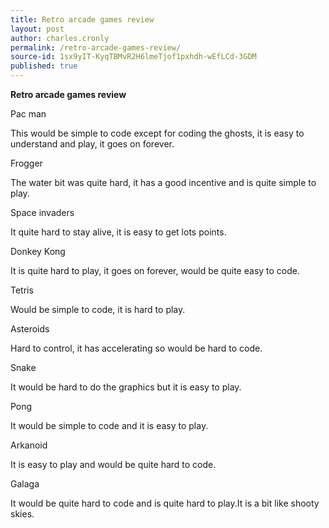 ```yaml
---
title: Retro arcade games review
layout: post
author: charles.cronly
permalink: /retro-arcade-games-review/
source-id: 1sx9yIT-KyqTBMvR2H6lmeTjof1pxhdh-wEfLCd-3GDM
published: true
---
```

**Retro arcade games review**

Pac man 

This would be simple to code except for coding the ghosts, it is easy to understand and play, it goes on forever. 

Frogger

The water bit was quite hard, it has a good incentive  and is quite simple to play.

Space invaders

It quite hard to stay alive, it is easy to get lots points.

Donkey Kong

It is quite hard to play, it goes on forever, would be quite easy to code.

Tetris 

Would be simple to code, it is hard to play.

Asteroids

Hard to control, it has accelerating so would be hard to code. 

Snake

It would be hard to do the graphics but it is easy to play.

Pong 

It would be simple to code and it is easy to play.

Arkanoid

It is easy to play and would be quite hard to code.

Galaga

It would be quite hard to code and is quite hard to play.It is a bit like shooty skies.

